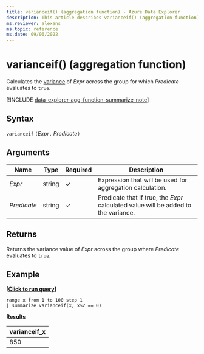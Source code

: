 ```yaml
---
title: varianceif() (aggregation function) - Azure Data Explorer
description: This article describes varianceif() (aggregation function) in Azure Data Explorer.
ms.reviewer: alexans
ms.topic: reference
ms.date: 09/06/2022
---
```

# varianceif() (aggregation function)

Calculates the [variance](variance-aggfunction.md) of *Expr* across the group for which *Predicate* evaluates to `true`.

[!INCLUDE [data-explorer-agg-function-summarize-note](../../includes/data-explorer-agg-function-summarize-note.md)]

## Syntax

`varianceif` `(`*Expr*`,` *Predicate*`)`

## Arguments

| Name | Type | Required | Description |
|--|--|--|--|
|*Expr* | string | &check; | Expression that will be used for aggregation calculation.|
|*Predicate*| string | &check; | Predicate that if true, the *Expr* calculated value will be added to the variance.

## Returns

Returns the variance value of *Expr* across the group where *Predicate* evaluates to `true`.

## Example

**\[**[**Click to run query**](https://dataexplorer.azure.com/clusters/help/databases/Samples?query=H4sIAAAAAAAAAytKzEtPVahQSCvKz1UwVCjJVzA0MFAoLkktUDDkqlEoLs3NTSzKrEpVKANSiXnJqZlpGhU6ChWqRgq2tgoGmgA5lfgVQAAAAA==)**\]**

```kusto
range x from 1 to 100 step 1
| summarize varianceif(x, x%2 == 0)
```

**Results**

|varianceif_x|
|---|
|850|
